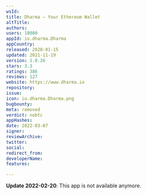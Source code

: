 ```yaml
---
wsId: 
title: Dharma — Your Ethereum Wallet
altTitle: 
authors: 
users: 10000
appId: io.dharma.Dharma
appCountry: 
released: 2020-01-15
updated: 2021-11-19
version: 1.0.26
stars: 3.3
ratings: 386
reviews: 127
website: https://www.dharma.io
repository: 
issue: 
icon: io.dharma.Dharma.png
bugbounty: 
meta: removed
verdict: nobtc
appHashes: 
date: 2022-03-07
signer: 
reviewArchive: 
twitter: 
social: 
redirect_from: 
developerName: 
features: 

---
```


**Update 2022-02-20**: This app is not available anymore.

